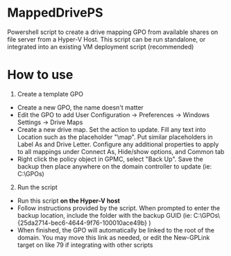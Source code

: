 # MappedDrivePS
Powershell script to create a drive mapping GPO from available shares on file server from a Hyper-V Host. This script can be run standalone, or integrated into an existing VM deployment script (recommended) 

# How to use

 1. Create a template GPO
 - Create a new GPO, the name doesn't matter
 - Edit the GPO to add User Configuration -> Preferences -> Windows Settings -> Drive Maps
 - Create a new drive map. Set the action to update. Fill any text into Location such as the placeholder "\\map". Put similar placeholders in Label As and Drive Letter. Configure any additional properties to apply to all mappings under Connect As, Hide/show options, and Common tab
 - Right click the policy object in GPMC, select "Back Up". Save the backup then place anywhere on the domain controller to update (ie: C:\GPOs)
2. Run the script
- Run this script **on the Hyper-V host**
- Follow instructions provided by the script. When prompted to enter the backup location, include the folder with the backup GUID (ie: C:\GPOs\\{25da2714-bec6-4644-9f76-100010ace49b} )
- When finished, the GPO will automatically be linked to the root of the domain. You may move this link as needed, or edit the New-GPLink target on like 79 if integrating with other scripts
